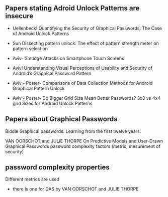 Papers stating Adroid Unlock Patterns are insecure
--------------------------------------------------

* Uellenbeck!
Quantifying the Security of Graphical Passwords: The Case of Android Unlock Patterns

* Sun
Dissecting pattern unlock: The effect of pattern strength meter on pattern selection

* Aviv-
Smudge Attacks on Smartphone Touch Screens

* Aviv!
Understanding Visual Perceptions of Usability and Security of Android’s Graphical Password Pattern

* Aviv - Poster-
Comparisons of Data Collection Methods for Android Graphical Pattern Unlock

* Aviv - Poster-
Do Bigger Grid Size Mean Better Passwords? 3x3 vs 4x4 grid Sizes for Android Unlock Patterns


Papers about Graphical Passwords
--------------------------------
Biddle
Graphical passwords: Learning from the first twelve years.

VAN OORSCHOT and JULIE THORPE
On Predictive Models and User-Drawn Graphical Passwords
password complexity factors (metric, mesurement of security)



password complexity properties
------------------------------
Different metrics are used

* there is one for DAS by VAN OORSCHOT and JULIE THORPE